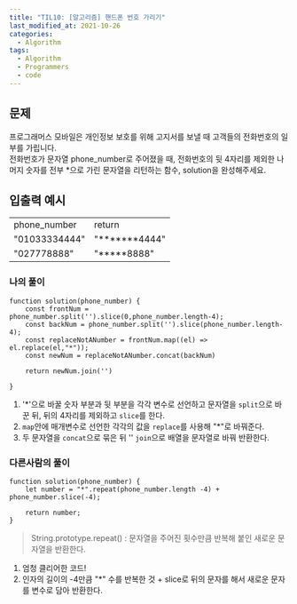 ```yaml
---
title: "TIL10: [알고리즘] 핸드폰 번호 가리기"
last_modified_at: 2021-10-26
categories: 
  - Algorithm
tags:
  - Algorithm
  - Programmers
  - code
---
```


## 문제
프로그래머스 모바일은 개인정보 보호를 위해 고지서를 보낼 때 고객들의 전화번호의 일부를 가립니다.<br/>
전화번호가 문자열 phone_number로 주어졌을 때, 전화번호의 뒷 4자리를 제외한 나머지 숫자를 전부 *으로 가린 문자열을 리턴하는 함수, solution을 완성해주세요.<br/>

## 입출력 예시
<table>
  <tbody>
  <tr>
		<td>phone_number</td>
		<td>return</td>
	</tr>
	<tr>
		<td>"01033334444"</td>
		<td>"*******4444"</td>
	</tr>
	<tr>
		<td>"027778888"</td>
		<td>"*****8888"</td>
	</tr>
  </tbody>
</table>


### 나의 풀이 
```
function solution(phone_number) {
    const frontNum = phone_number.split('').slice(0,phone_number.length-4);
    const backNum = phone_number.split('').slice(phone_number.length-4);
    const replaceNotANumber = frontNum.map((el) => el.replace(el,"*"));
    const newNum = replaceNotANumber.concat(backNum)

    return newNum.join('')

}
```
1) '*'으로 바꿀 숫자 부분과 뒷 부분을 각각 변수로 선언하고 문자열을 `split`으로 바꾼 뒤, 뒤의 4자리를 제외하고 `slice`를 한다. <br/>
2) `map`안에 매개변수로 선언한 각각의 값을 `replace`를 사용해 "*"로 바꿔준다. <br/>
3) 두 문자열을 `concat`으로 묶은 뒤 '' `join`으로 배열을 문자열로 바꿔 반환한다. <br/>

### 다른사람의 풀이

```
function solution(phone_number) {
    let number = "*".repeat(phone_number.length -4) + phone_number.slice(-4);

    return number;
}
```
> String.prototype.repeat() : 문자열을 주어진 횟수만큼 반복해 붙인 새로운 문자열을 반환한다. 

1) 엄청 클리어한 코드!<br/>
2) 인자의 길이의 -4만큼 "*" 수를 반복한 것 + slice로 뒤의 문자를 해서 새로운 문자를 변수로 담아 반환한다. <br/>

